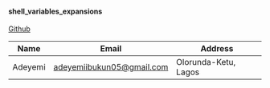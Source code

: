 #### shell_variables_expansions

[Github](https://github.com/AIA-P/shell_variables_expansions "Github cod")


|Name|Email|Address|
|----|-----|-------|
|Adeyemi|adeyemiibukun05@gmail.com|Olorunda-Ketu, Lagos|
